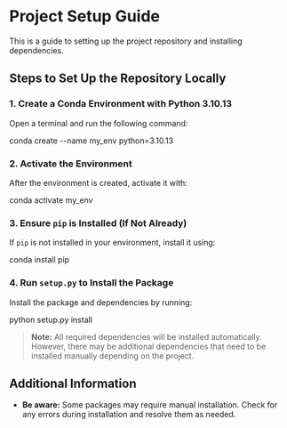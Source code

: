 
# Project Setup Guide

This is a guide to setting up the project repository and installing dependencies.

## Steps to Set Up the Repository Locally

### 1. **Create a Conda Environment with Python 3.10.13**
   Open a terminal and run the following command:

   conda create --name my_env python=3.10.13

### 2. **Activate the Environment**
After the environment is created, activate it with:

   conda activate my_env
   
### 3. **Ensure `pip` is Installed (If Not Already)**
If `pip` is not installed in your environment, install it using:

conda install pip


### 4. **Run `setup.py` to Install the Package**
Install the package and dependencies by running:

python setup.py install


> **Note:** All required dependencies will be installed automatically. However, there may be additional dependencies that need to be installed manually depending on the project.

## Additional Information
- **Be aware:** Some packages may require manual installation. Check for any errors during installation and resolve them as needed.












